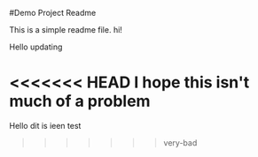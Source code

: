 #Demo Project Readme

This is a simple readme file.
hi!

Hello updating

<<<<<<< HEAD
I hope this isn't much of a problem
=======
Hello dit is ieen test
>>>>>>> very-bad
